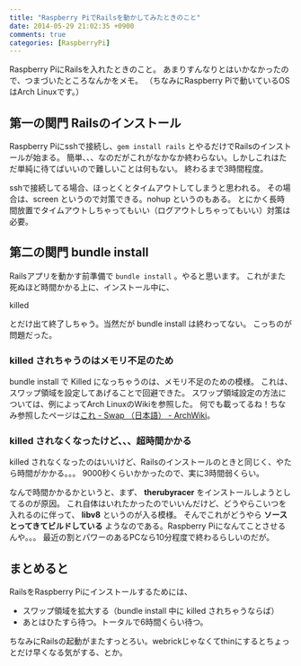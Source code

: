```yaml
---
title: "Raspberry PiでRailsを動かしてみたときのこと"
date: 2014-05-29 21:02:35 +0900
comments: true
categories: [RaspberryPi]
---
```


Raspberry PiにRailsを入れたときのこと。
あまりすんなりとはいかなかったので、つまづいたところなんかをメモ。
（ちなみにRaspberry Piで動いているOSはArch Linuxです。）

## 第一の関門 Railsのインストール

Raspberry Piにsshで接続し、`gem install rails` とやるだけでRailsのインストールが始まる。
簡単、、、なのだがこれがなかなか終わらない。しかしこれはただ単純に待てばいいので難しいことは何もない。
終わるまで3時間程度。

sshで接続してる場合、ほっとくとタイムアウトしてしまうと思われる。
その場合は、screen というので対策できる。nohup というのもある。
とにかく長時間放置でタイムアウトしちゃってもいい（ログアウトしちゃってもいい）対策は必要。

## 第二の関門 bundle install

Railsアプリを動かす前準備で `bundle install` 。やると思います。
これがまた死ぬほど時間かかる上に、インストール中に、

killed

とだけ出て終了しちゃう。当然だが bundle install は終わってない。
こっちのが問題だった。

### killed されちゃうのはメモリ不足のため

bundle install で Killed になっちゃうのは、メモリ不足のための模様。
これは、スワップ領域を設定してあげることで回避できた。
スワップ領域設定の方法については、例によってArch LinuxのWikiを参照した。
何でも載ってるね！ちなみ参照したページは[これ - Swap （日本語） - ArchWiki](https://wiki.archlinux.org/index.php/Swap_(%E6%97%A5%E6%9C%AC%E8%AA%9E))。

### killed されなくなったけど、、、超時間かかる

killed されなくなったのはいいけど、Railsのインストールのときと同じく、やたら時間がかかる。。。
9000秒くらいかかったので、実に3時間弱くらい。

なんで時間かかるかというと、まず、 **therubyracer** をインストールしようとしてるのが原因。
これ自体はいれたかったのでいいんだけど、どうやらこいつを入れるのに伴って、 **libv8** というのが入る模様。
そんでこれがどうやら **ソースとってきてビルドしている** ようなのである。Raspberry Piになんてことさせるんや。。。
最近の割とパワーのあるPCなら10分程度で終わるらしいのだが。

## まとめると

RailsをRaspberry Piにインストールするためには、

* スワップ領域を拡大する（bundle install 中に killed されちゃうならば）
* あとはひたすら待つ。トータルで6時間くらい待つ。

ちなみにRailsの起動がまたすっとろい。webrickじゃなくてthinにするとちょっとだけ早くなる気がする、とか。



